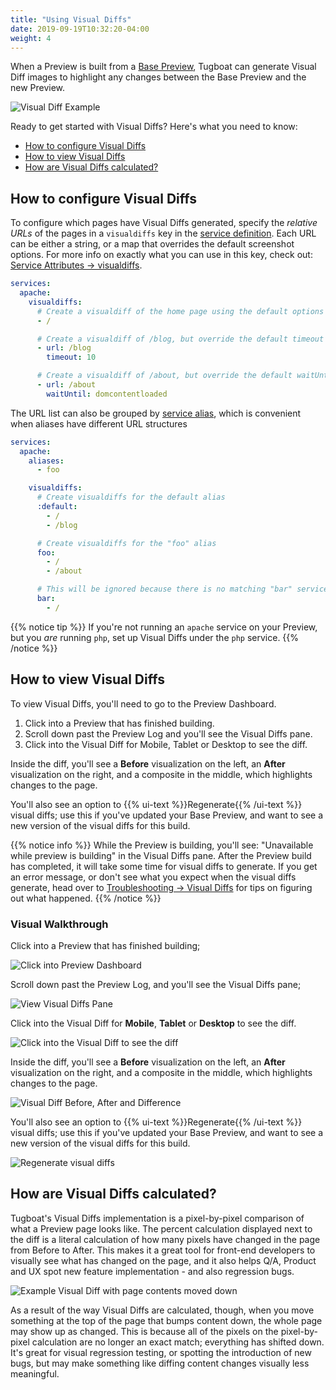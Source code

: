 ```yaml
---
title: "Using Visual Diffs"
date: 2019-09-19T10:32:20-04:00
weight: 4
---
```


When a Preview is built from a
[Base Preview](/building-a-preview/work-with-base-previews/set-a-base-preview/),
Tugboat can generate Visual Diff images to highlight any changes between the
Base Preview and the new Preview.

![Visual Diff Example](/_images/visualdiff.png)

Ready to get started with Visual Diffs? Here's what you need to know:

- [How to configure Visual Diffs](#how-to-configure-visual-diffs)
- [How to view Visual Diffs](#how-to-view-visual-diffs)
- [How are Visual Diffs calculated?](#how-are-visual-diffs-calculated)

## How to configure Visual Diffs

To configure which pages have Visual Diffs generated, specify the _relative
URLs_ of the pages in a `visualdiffs` key in the
[service definition](/setting-up-services/). Each URL can be either a string, or
a map that overrides the default screenshot options. For more info on exactly
what you can use in this key, check out:
[Service Attributes -> visualdiffs](/setting-up-services/reference/service-attributes/#visualdiffs).

```yaml
services:
  apache:
    visualdiffs:
      # Create a visualdiff of the home page using the default options
      - /

      # Create a visualdiff of /blog, but override the default timeout option
      - url: /blog
        timeout: 10

      # Create a visualdiff of /about, but override the default waitUntil option
      - url: /about
        waitUntil: domcontentloaded
```

The URL list can also be grouped by
[service alias](/setting-up-services/reference/service-attributes/#aliases),
which is convenient when aliases have different URL structures

```yaml
services:
  apache:
    aliases:
      - foo

    visualdiffs:
      # Create visualdiffs for the default alias
      :default:
        - /
        - /blog

      # Create visualdiffs for the "foo" alias
      foo:
        - /
        - /about

      # This will be ignored because there is no matching "bar" service alias
      bar:
        - /
```

{{% notice tip %}} If you're not running an `apache` service on your Preview,
but you _are_ running `php`, set up Visual Diffs under the `php` service.
{{% /notice %}}

## How to view Visual Diffs

To view Visual Diffs, you'll need to go to the Preview Dashboard.

1. Click into a Preview that has finished building.
2. Scroll down past the Preview Log and you'll see the Visual Diffs pane.
3. Click into the Visual Diff for Mobile, Tablet or Desktop to see the diff.

Inside the diff, you'll see a **Before** visualization on the left, an **After**
visualization on the right, and a composite in the middle, which highlights
changes to the page.

You'll also see an option to {{% ui-text %}}Regenerate{{% /ui-text %}} visual
diffs; use this if you've updated your Base Preview, and want to see a new
version of the visual diffs for this build.

{{% notice info %}} While the Preview is building, you'll see: "Unavailable
while preview is building" in the Visual Diffs pane. After the Preview build has
completed, it will take some time for visual diffs to generate. If you get an
error message, or don't see what you expect when the visual diffs generate, head
over to
[Troubleshooting -> Visual Diffs](/troubleshooting/preview-built-problem/#troubleshooting-visual-diffs)
for tips on figuring out what happened. {{% /notice %}}

### Visual Walkthrough

Click into a Preview that has finished building;

![Click into Preview Dashboard](/_images/visual-diffs-click-into-preview.png)

Scroll down past the Preview Log, and you'll see the Visual Diffs pane;

![View Visual Diffs Pane](/_images/visual-diffs-scroll-to-view-visual-diffs.png)

Click into the Visual Diff for **Mobile**, **Tablet** or **Desktop** to see the
diff.

![Click into the Visual Diff to see the diff](/_images/visual-diffs-click-into-mobile-to-view-diff.png)

Inside the diff, you'll see a **Before** visualization on the left, an **After**
visualization on the right, and a composite in the middle, which highlights
changes to the page.

![Visual Diff Before, After and Difference](/_images/visual-diffs-before-after-example.png)

You'll also see an option to {{% ui-text %}}Regenerate{{% /ui-text %}} visual
diffs; use this if you've updated your Base Preview, and want to see a new
version of the visual diffs for this build.

![Regenerate visual diffs](/_images/visual-diffs-regenerate.png)

## How are Visual Diffs calculated?

Tugboat's Visual Diffs implementation is a pixel-by-pixel comparison of what a
Preview page looks like. The percent calculation displayed next to the diff is a
literal calculation of how many pixels have changed in the page from Before to
After. This makes it a great tool for front-end developers to visually see what
has changed on the page, and it also helps Q/A, Product and UX spot new feature
implementation - and also regression bugs.

![Example Visual Diff with page contents moved down](/_images/visual-diffs-page-contents-moved-down.png)

As a result of the way Visual Diffs are calculated, though, when you move
something at the top of the page that bumps content down, the whole page may
show up as changed. This is because all of the pixels on the pixel-by-pixel
calculation are no longer an exact match; everything has shifted down. It's
great for visual regression testing, or spotting the introduction of new bugs,
but may make something like diffing content changes visually less meaningful.
